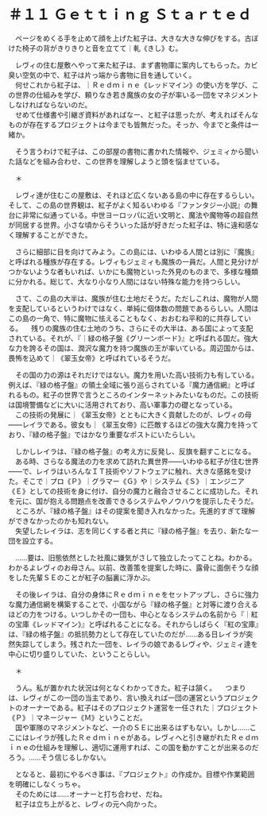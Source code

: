 # ＃１１ Ｇｅｔｔｉｎｇ Ｓｔａｒｔｅｄ

　ページをめくる手を止めて顔を上げた紅子は、大きな大きな伸びをする。古ぼけた椅子の背がきりきりと音を立てて｜軋《きし》む。

　レヴィの住む屋敷へやって来た紅子は、まず書物庫に案内してもらった。カビ臭い空気の中で、紅子は片っ端から書物に目を通していく。  
　何せこれから紅子は、｜Ｒｅｄｍｉｎｅ《レッドマイン》の使い方を学び、この世界の仕組みを学び、頼りなき若き魔族の女の子が率いる一団をマネジメントしなければならないのだ。  
　せめて仕様書や引継ぎ資料があればなー、と紅子は思ったが、考えればそんなものが存在するプロジェクトは今までも皆無だった。そっか、今までと条件は一緒か。

　そう言うわけで紅子は、この部屋の書物に書かれた情報や、ジェミィから聞いた話などを組み合わせ、この世界を理解しようと頭を悩ませている。

　＊

　レヴィ達が住むこの屋敷は、それほど広くないある島の中に存在するらしい。そして、この島の世界観は、紅子がよく知るいわゆる『ファンタジー小説』の舞台に非常に似通っている。中世ヨーロッパに近い文明と、魔法や魔物等の超自然が同居する世界。小さな頃からそういった話が好きだった紅子は、特に違和感なく理解することができた。

　さらに細部に目を向けてみよう。この島には、いわゆる人間とは別に『魔族』と呼ばれる種族が存在する。レヴィもジェミィも魔族の一員だ。人間と見分けがつかないような者もいれば、いかにも魔物といった外見のものまで、多様な種類に分かれる。総じて、大なり小なり人間にはない特殊な能力を持つらしい。

　さて、この島の大半は、魔族が住む土地だそうだ。ただしこれは、魔物が人間を支配しているというわけではなく、単純に個体数の問題であるらしい。人間はこの島の一角で、特に魔物に怯えることもなく、おおむね平和的に共存している。
　残りの魔族の住む土地のうち、さらにその大半は、ある国によって支配されている。それが、『｜緑の格子盤《グリーンボード》』と呼ばれる国だ。強大な力を誇るその国は、潤沢な魔力を持つ魔族の王が率いている。周辺国からは、畏怖を込めて｜《翠玉女帝》と呼ばれているそうだ。

　その国の力の源はそれだけではない。魔力を用いた高い技術力も有している。例えば、『緑の格子盤』の領土全域に張り巡らされている『魔力通信網』と呼ばれるもの。紅子の世界で言うところのインターネットみたいなものだ。この技術は国境警備などに大いに活用されており、高い軍事力の礎となっている。  
　この技術の発展に｜《翠玉女帝》とともに大きく貢献したのが、レヴィの母――レイラである。彼女も｜《翠玉女帝》に匹敵するほどの強大な魔力を持っており、『緑の格子盤』ではかなり重要なポストにいたらしい。

　しかしレイラは、『緑の格子盤』の考え方に反発し、反旗を翻すことになる。  
　ある時、さらなる魔法の力を求めて訪れた異世界――いわゆる紅子が住む世界――で、レイラはいろんなＩＴ技術やソフトウェアに触れ、大きな感銘を受けた。そこで｜プロ《Ｐ》｜グラマー《Ｇ》や｜システム《Ｓ》｜エンジニア《Ｅ》としての技術を身に付け、自分の魔力と融合させることに成功した。それを元に、国が抱える問題点を改善できるシステムやノウハウを提示したそうだ。  
　ところが、『緑の格子盤』はその提案を聞き入れなかった。先進的すぎて理解ができなかったのかも知れない。  
　失望したレイラは、志を同じくする者と共に『緑の格子盤』を去り、新たな一団を設立する。

　……要は、旧態依然とした社風に嫌気がさして独立したってことね。わかる。わかるよレヴィのお母さん。以前、改善策を提案した時に、露骨に面倒そうな顔をした先輩ＳＥのことが紅子の脳裏に浮かぶ。

　その後レイラは、自分の身体にＲｅｄｍｉｎｅをセットアップし、さらに強力な魔力通信網を構築することで、小国ながら『緑の格子盤』と対等に渡り合えるほどの力をつける。いつしかその一団も、中心となるシステムの名前から『｜紅の宝庫《レッドマイン》』と呼ばれることになる。それからしばらく『紅の宝庫』は、『緑の格子盤』の抵抗勢力として存在していたのだが……ある日レイラが突然失踪してしまう。残された一団を、レイラの娘であるレヴィや、ジェミィ達を中心に切り盛りしていた、ということらしい。

　＊

　うん。私が置かれた状況は何となくわかってきた。紅子は頷く。
　つまりは、レヴィがこの一団の当主であり、言い換えれば一団の運営というプロジェクトのオーナーである。紅子はそのプロジェクト運営を一任された｜プロジェクト《Ｐ》｜マネージャー《Ｍ》ということだ。  
　国や軍隊のマネジメントなど、一介のＳＥに出来るはずもない。しかし……ここにはレイラが残したＲｅｄｍｉｎｅがある。レヴィへと引き継がれたＲｅｄｍｉｎｅの仕組みを理解し、適切に運用すれば、この国を動かすことが出来るのだろう。……そう信じるしかない。

　となると、最初にやるべき事は、『プロジェクト』の作成か。目標や作業範囲を明確にしなくっちゃ。  
　そのためには……オーナーと打ち合わせ、だね。  
　紅子は立ち上がると、レヴィの元へ向かった。
